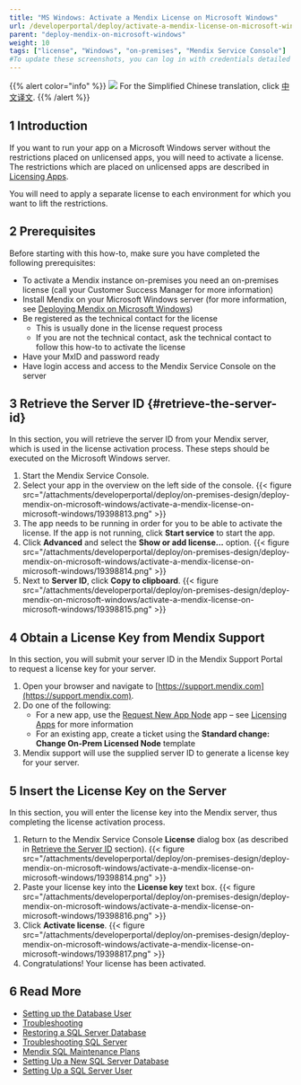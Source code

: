 ```yaml
---
title: "MS Windows: Activate a Mendix License on Microsoft Windows"
url: /developerportal/deploy/activate-a-mendix-license-on-microsoft-windows/
parent: "deploy-mendix-on-microsoft-windows"
weight: 10
tags: ["license", "Windows", "on-premises", "Mendix Service Console"]
#To update these screenshots, you can log in with credentials detailed in How to Update Screenshots Using Team Apps.
---
```


{{% alert color="info" %}}
<img src="attachments/chinese-translation/china.png" style="display: inline-block; margin: 0" /> For the Simplified Chinese translation, click [中文译文](https://cdn.mendix.tencent-cloud.com/documentation/developerportal/activate-a-mendix-license-on-microsoft-windows.pdf).
{{% /alert %}}

## 1 Introduction

If you want to run your app on a Microsoft Windows server without the restrictions placed on unlicensed apps, you will need to activate a license. The restrictions which are placed on unlicensed apps are described in [Licensing Apps](/developerportal/deploy/licensing-apps-outside-mxcloud/).

You will need to apply a separate license to each environment for which you want to lift the restrictions.

## 2 Prerequisites

Before starting with this how-to, make sure you have completed the following prerequisites:

* To activate a Mendix instance on-premises you need an on-premises license (call your Customer Success Manager for more information)
* Install Mendix on your Microsoft Windows server (for more information, see [Deploying Mendix on Microsoft Windows](/developerportal/deploy/deploy-mendix-on-microsoft-windows/))
* Be registered as the technical contact for the license
    * This is usually done in the license request process
    * If you are not the technical contact, ask the technical contact to follow this how-to to activate the license
* Have your MxID and password ready
* Have login access and access to the Mendix Service Console on the server

## 3 Retrieve the Server ID {#retrieve-the-server-id}

In this section, you will retrieve the server ID from your Mendix server, which is used in the license activation process. These steps should be executed on the Microsoft Windows server.

1. Start the Mendix Service Console.
2. Select your app in the overview on the left side of the console.
    {{< figure src="/attachments/developerportal/deploy/on-premises-design/deploy-mendix-on-microsoft-windows/activate-a-mendix-license-on-microsoft-windows/19398813.png" >}}
3. The app needs to be running in order for you to be able to activate the license. If the app is not running, click **Start service** to start the app.
4.  Click **Advanced** and select the **Show or add license...** option.
    {{< figure src="/attachments/developerportal/deploy/on-premises-design/deploy-mendix-on-microsoft-windows/activate-a-mendix-license-on-microsoft-windows/19398814.png" >}} 
5. Next to **Server ID**, click **Copy to clipboard**.
    {{< figure src="/attachments/developerportal/deploy/on-premises-design/deploy-mendix-on-microsoft-windows/activate-a-mendix-license-on-microsoft-windows/19398815.png" >}} 

## 4 Obtain a License Key from Mendix Support

In this section, you will submit your server ID in the Mendix Support Portal to request a license key for your server.

1. Open your browser and navigate to [https://support.mendix.com](https://support.mendix.com).
2. Do one of the following:
    * For a new app, use the [Request New App Node](https://newnode.mendix.com/) app – see [Licensing Apps](/developerportal/deploy/licensing-apps-outside-mxcloud/) for more information
    * For an existing app, create a ticket using the **Standard change: Change On-Prem Licensed Node** template
3. Mendix support will use the supplied server ID to generate a license key for your server.

## 5 Insert the License Key on the Server

In this section, you will enter the license key into the Mendix server, thus completing the license activation process.

1. Return to the Mendix Service Console **License** dialog box (as described in [Retrieve the Server ID](#retrieve-the-server-id) section).
    {{< figure src="/attachments/developerportal/deploy/on-premises-design/deploy-mendix-on-microsoft-windows/activate-a-mendix-license-on-microsoft-windows/19398814.png" >}} 
2. Paste your license key into the **License key** text box.
    {{< figure src="/attachments/developerportal/deploy/on-premises-design/deploy-mendix-on-microsoft-windows/activate-a-mendix-license-on-microsoft-windows/19398816.png" >}} 
3.  Click **Activate license**.
    {{< figure src="/attachments/developerportal/deploy/on-premises-design/deploy-mendix-on-microsoft-windows/activate-a-mendix-license-on-microsoft-windows/19398817.png" >}} 
4.  Congratulations! Your license has been activated.

## 6 Read More

*   [Setting up the Database User](/developerportal/deploy/setting-up-the-database-user/)
*   [Troubleshooting](/developerportal/deploy/troubleshooting-iis/)
*   [Restoring a SQL Server Database](/developerportal/deploy/restoring-a-sql-server-database/)
*   [Troubleshooting SQL Server](/developerportal/deploy/troubleshooting-sql-server/)
*   [Mendix SQL Maintenance Plans](/developerportal/deploy/mendix-sql-maintenance-plans/)
*   [Setting Up a New SQL Server Database](/developerportal/deploy/setting-up-a-new-sql-server-database/)
*   [Setting Up a SQL Server User](/developerportal/deploy/setting-up-a-sql-server-user/)
